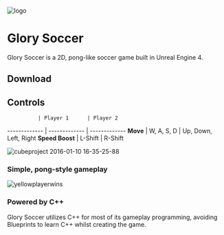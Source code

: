 ![logo](https://cloud.githubusercontent.com/assets/10332234/12224250/f4a097a2-b7b9-11e5-8d0e-08f84a76b0b2.jpg)

# Glory Soccer
Glory Soccer is a 2D, pong-like soccer game built in Unreal Engine 4.

## Download


## Controls

              | Player 1      | Player 2
------------- | ------------- | -------------
**Move**          | W, A, S, D    | Up, Down, Left, Right
**Speed Boost**   | L-Shift       | R-Shift

![cubeproject 2016-01-10 16-35-25-88](https://cloud.githubusercontent.com/assets/10332234/12224336/ca9dc9a0-b7bb-11e5-867c-666930cfb1e0.jpg)

### Simple, pong-style gameplay
![yellowplayerwins](https://cloud.githubusercontent.com/assets/10332234/12224318/7380459e-b7bb-11e5-8c92-a945a7151173.jpg)

### Powered by C++
Glory Soccer utilizes C++ for most of its gameplay programming, avoiding Blueprints to learn C++ whilst creating the game.
